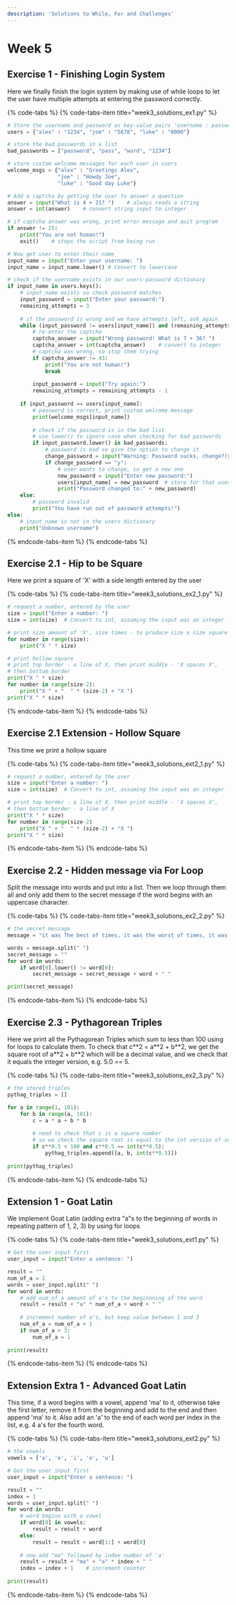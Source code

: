 ```yaml
---
description: 'Solutions to While, For and Challenges'
---
```


# Week 5

## Exercise 1 - Finishing Login System

Here we finally finish the login system by making use of while loops to let the user have multiple attempts at entering the password correctly.

{% code-tabs %}
{% code-tabs-item title="week3\_solutions\_ex1.py" %}
```python
# Store the username and password as key-value pairs 'username : password'
users = {"alex" : "1234", "joe" : "5678", "luke" : "0000"}

# store the bad passwords in a list
bad_passwords = ["password", "pass", "word", "1234"]

# store custom welcome messages for each user in users
welcome_msgs = {"alex" : "Greetings Alex", 
                "joe" : "Howdy Joe", 
                "luke" : "Good day Luke"}

# Add a captcha by getting the user to answer a question
answer = input("What is 4 + 21? ")    # always reads a string
answer = int(answer)    # convert string input to integer

# if captcha answer was wrong, print error message and quit program
if answer != 25:
    print("You are not human!")
    exit()    # stops the script from being run

# Now get user to enter their name
input_name = input("Enter your username: ")
input_name = input_name.lower() # Convert to lowercase

# check if the username exists in our users-password dictionary
if input_name in users.keys():
    # input_name exists so check password matches
    input_password = input("Enter your password:")
    remaining_attempts = 3
    
    # if the password is wrong and we have attempts left, ask again
    while (input_password != users[input_name]) and (remaining_attempts > 0):
        # re-enter the captcha
        captcha_answer = input("Wrong password! What is 7 + 36? ")
        captcha_answer = int(captcha_answer)    # convert to integer
        # captcha was wrong, so stop them trying
        if captcha_answer != 43:
            print("You are not human!")
            break
        
        input_password = input("Try again:")
        remaining_attempts = remaining_attempts - 1
    
    if input_password == users[input_name]:
        # password is correct, print custom welcome message
        print(welcome_msgs[input_name])
        
        # check if the password is in the bad list
        # use lower() to ignore case when checking for bad passwords
        if input_password.lower() in bad_passwords:
            # password is bad so give the option to change it
            change_password = input("Warning: Password sucks, change?(y/n):")
            if change_password == "y":
                # user wants to change, so get a new one
                new_password = input("Enter new password:")
                users[input_name] = new_password  # store for that user
                print("Password changed to:" + new_password)
    else:
        # password invalid
        print("You have run out of password attempts!")
else:
    # input_name is not in the users dictionary
    print("Unknown username")
```
{% endcode-tabs-item %}
{% endcode-tabs %}

## Exercise 2.1 - Hip to be Square

Here we print a square of 'X' with a side length entered by the user

{% code-tabs %}
{% code-tabs-item title="week3\_solutions\_ex2\_1.py" %}
```python
# request a number, entered by the user
size = input("Enter a number: ")
size = int(size)  # Convert to int, assuming the input was an integer

# print size amount of 'X', size times - to produce size x size square
for number in range(size):
    print("X " * size)

# print hollow square
# print top border - a line of X, then print middle - 'X spaces X',
# then bottom border
print("X " * size)
for number in range(size-2):
    print("X " + "  " * (size-2) + "X ")
print("X " * size)
```
{% endcode-tabs-item %}
{% endcode-tabs %}

## Exercise 2.1 Extension - Hollow Square

This time we print a hollow square

{% code-tabs %}
{% code-tabs-item title="week3\_solutions\_ext2\_1.py" %}
```python
# request a number, entered by the user
size = input("Enter a number: ")
size = int(size)  # Convert to int, assuming the input was an integer

# print top border - a line of X, then print middle - 'X spaces X',
# then bottom border - a line of X
print("X " * size)
for number in range(size-2)
    print("X " + "  " * (size-2) + "X ")
print("X " * size)
```
{% endcode-tabs-item %}
{% endcode-tabs %}

## Exercise 2.2 - Hidden message via For Loop

Split the message into words and put into a list. Then we loop through them all and only add them to the secret message if the word begins with an uppercase character.

{% code-tabs %}
{% code-tabs-item title="week3\_solutions\_ex2\_2.py" %}
```python
# the secret message
message = "it was The best of times, it was the worst of times, it was the age of wisdom, it was the age of Foolishness, it was the epoch Of Belief, it was the epoch of incredulity, it was the season of light, it was the season of darkness, it Was The spring of Hope, it was the winter Of despair, we had everything before us, we had nothing before us, we were all Going direct To Heaven, we were all going direct the other way—in short, the period was so far like the present period, that some of its noisiest authorities insisted on its being received, for good or for evil, in the superlative degree of comparison only."

words = message.split(" ")
secret_message = ""
for word in words:
    if word[0].lower() != word[0]:
        secret_message = secret_message + word + " "

print(secret_message)
```
{% endcode-tabs-item %}
{% endcode-tabs %}

## Exercise 2.3 - Pythagorean Triples

Here we print all the Pythagorean Triples which sum to less than 100 using for loops to calculate them. To check that c\*\*2 = a\*\*2 + b\*\*2, we get the square root of a\*\*2 + b\*\*2 which will be a decimal value, and we check that it equals the integer version, e.g. 5.0 == 5. 

{% code-tabs %}
{% code-tabs-item title="week3\_solutions\_ex2\_3.py" %}
```python
# the stored triples
pythag_triples = []

for a in range(1, 101):
    for b in range(a, 101):
        c = a * a + b * b
        
        # need to check that c is a square number
        # so we check the square root is equal to the int version of sqrt
        if c**0.5 < 100 and c**0.5 == int(c**0.5):
            pythag_triples.append([a, b, int(c**0.5)])
            
print(pythag_triples)
```
{% endcode-tabs-item %}
{% endcode-tabs %}

## Extension 1 - Goat Latin

We implement Goat Latin \(adding extra "a"s to the beginning of words in repeating pattern of 1, 2, 3\) by using for loops

{% code-tabs %}
{% code-tabs-item title="week3\_solutions\_ext1.py" %}
```python
# Get the user input first
user_input = input("Enter a sentence: ")

result = ""
num_of_a = 1
words = user_input.split(" ")
for word in words:
    # add num_of_a amount of a's to the beginnning of the word
    result = result + "a" * num_of_a + word + " "
    
    # increment number of a's, but keep value between 1 and 3
    num_of_a = num_of_a + 1    
    if num_of_a > 3:
        num_of_a = 1
    
print(result)
```
{% endcode-tabs-item %}
{% endcode-tabs %}

## Extension Extra 1 - Advanced Goat Latin

This time, if a word begins with a vowel, append 'ma' to it, otherwise take the first letter, remove it from the beginning and add to the end and then append 'ma' to it. Also add an 'a' to the end of each word per index in the list, e.g. 4 a's for the fourth word.

{% code-tabs %}
{% code-tabs-item title="week3\_solutions\_ext2.py" %}
```python
# the vowels
vowels = ['a', 'e', 'i', 'o', 'u']

# Get the user input first
user_input = input("Enter a sentence: ")

result = ""
index = 1
words = user_input.split(" ")
for word in words:
    # word begins with a vowel
    if word[0] in vowels:
        result = result + word
    else:
        result = result + word[1:] + word[0]
        
    # now add "ma" followed by index number of 'a'
    result = result + "ma" + "a" * index + " "
    index = index + 1    # increment counter
    
print(result)
```
{% endcode-tabs-item %}
{% endcode-tabs %}

